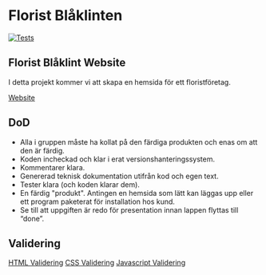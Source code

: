 # Florist Blåklinten
[![Tests](https://github.com/NTIG-Uppsala/florist-blaklinten/actions/workflows/tests.yml/badge.svg)](https://github.com/NTIG-Uppsala/florist-blaklinten/actions/workflows/tests.yml)

## Florist Blåklint Website
I detta projekt kommer vi att skapa en hemsida för ett floristföretag.

[Website](https://ntig-uppsala.github.io/florist-blaklinten/florist-blaklint/)


## DoD
- Alla i gruppen måste ha kollat på den färdiga produkten och enas om att den är färdig.
- Koden incheckad och klar i erat versionshanteringssystem.
- Kommentarer klara.
- Genererad teknisk dokumentation utifrån kod och egen text.
- Tester klara (och koden klarar dem).
- En färdig "produkt". Antingen en hemsida som lätt kan läggas upp eller ett program paketerat för installation hos kund. 
- Se till att uppgiften är redo för presentation innan lappen flyttas till “done”.

## Validering
[HTML Validering](https://validator.w3.org/#validate_by_upload)
[CSS Validering](https://jigsaw.w3.org/css-validator/validator.html.en#validate_by_upload)
[Javascript Validering](https://javascriptvalidator.net/)
